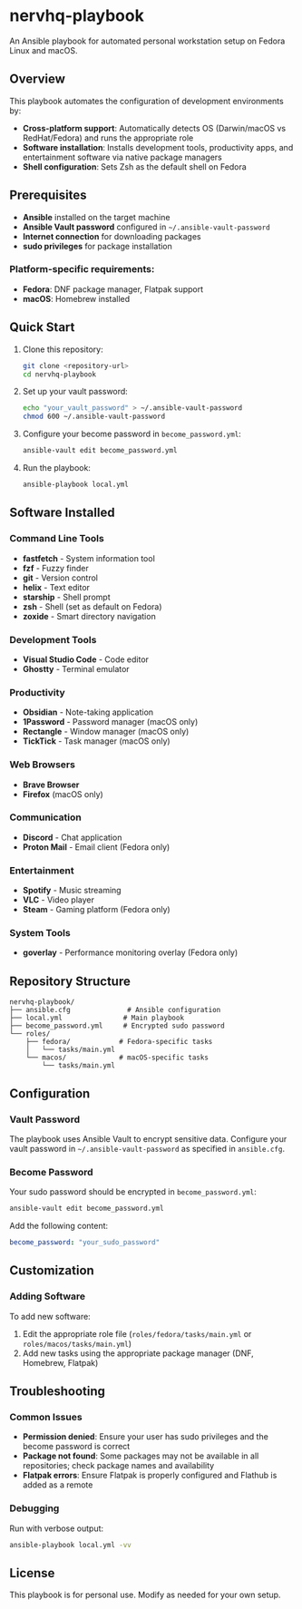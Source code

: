 # nervhq-playbook

An Ansible playbook for automated personal workstation setup on Fedora Linux and macOS.

## Overview

This playbook automates the configuration of development environments by:
- **Cross-platform support**: Automatically detects OS (Darwin/macOS vs RedHat/Fedora) and runs the appropriate role
- **Software installation**: Installs development tools, productivity apps, and entertainment software via native package managers
- **Shell configuration**: Sets Zsh as the default shell on Fedora

## Prerequisites

- **Ansible** installed on the target machine
- **Ansible Vault password** configured in `~/.ansible-vault-password`
- **Internet connection** for downloading packages
- **sudo privileges** for package installation

### Platform-specific requirements:
- **Fedora**: DNF package manager, Flatpak support
- **macOS**: Homebrew installed

## Quick Start

1. Clone this repository:
   ```bash
   git clone <repository-url>
   cd nervhq-playbook
   ```

2. Set up your vault password:
   ```bash
   echo "your_vault_password" > ~/.ansible-vault-password
   chmod 600 ~/.ansible-vault-password
   ```

3. Configure your become password in `become_password.yml`:
   ```bash
   ansible-vault edit become_password.yml
   ```

4. Run the playbook:
   ```bash
   ansible-playbook local.yml
   ```

## Software Installed

### Command Line Tools
- **fastfetch** - System information tool
- **fzf** - Fuzzy finder
- **git** - Version control
- **helix** - Text editor
- **starship** - Shell prompt
- **zsh** - Shell (set as default on Fedora)
- **zoxide** - Smart directory navigation

### Development Tools
- **Visual Studio Code** - Code editor
- **Ghostty** - Terminal emulator

### Productivity
- **Obsidian** - Note-taking application
- **1Password** - Password manager (macOS only)
- **Rectangle** - Window manager (macOS only)
- **TickTick** - Task manager (macOS only)

### Web Browsers
- **Brave Browser**
- **Firefox** (macOS only)

### Communication
- **Discord** - Chat application
- **Proton Mail** - Email client (Fedora only)

### Entertainment
- **Spotify** - Music streaming
- **VLC** - Video player
- **Steam** - Gaming platform (Fedora only)

### System Tools
- **goverlay** - Performance monitoring overlay (Fedora only)

## Repository Structure

```
nervhq-playbook/
├── ansible.cfg              # Ansible configuration
├── local.yml               # Main playbook
├── become_password.yml     # Encrypted sudo password
└── roles/
    ├── fedora/            # Fedora-specific tasks
    │   └── tasks/main.yml
    └── macos/             # macOS-specific tasks
        └── tasks/main.yml
```

## Configuration

### Vault Password
The playbook uses Ansible Vault to encrypt sensitive data. Configure your vault password in `~/.ansible-vault-password` as specified in `ansible.cfg`.

### Become Password
Your sudo password should be encrypted in `become_password.yml`:
```bash
ansible-vault edit become_password.yml
```

Add the following content:
```yaml
become_password: "your_sudo_password"
```

## Customization

### Adding Software
To add new software:
1. Edit the appropriate role file (`roles/fedora/tasks/main.yml` or `roles/macos/tasks/main.yml`)
2. Add new tasks using the appropriate package manager (DNF, Homebrew, Flatpak)

## Troubleshooting

### Common Issues
- **Permission denied**: Ensure your user has sudo privileges and the become password is correct
- **Package not found**: Some packages may not be available in all repositories; check package names and availability
- **Flatpak errors**: Ensure Flatpak is properly configured and Flathub is added as a remote

### Debugging
Run with verbose output:
```bash
ansible-playbook local.yml -vv
```

## License

This playbook is for personal use. Modify as needed for your own setup.
